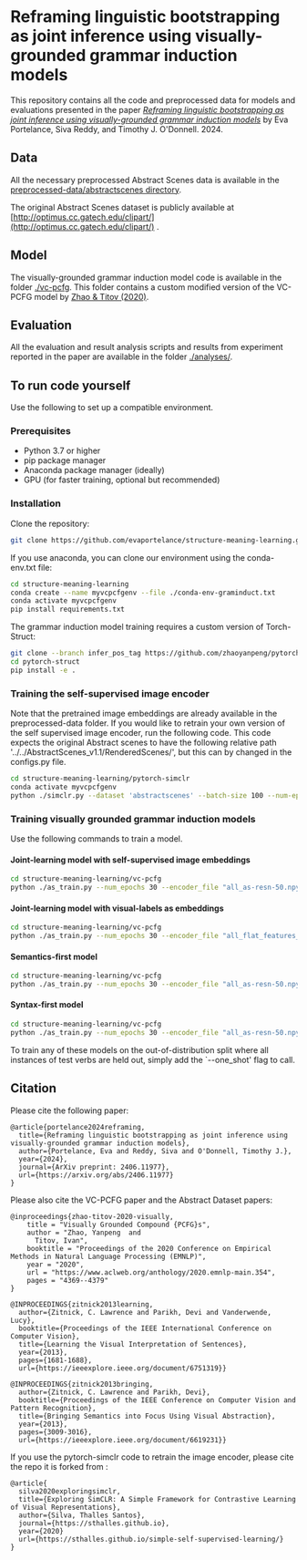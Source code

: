 # Reframing linguistic bootstrapping as joint inference using visually-grounded grammar induction models
 
This repository contains all the code and preprocessed data for models and evaluations presented in the paper [*Reframing linguistic bootstrapping as joint inference using visually-grounded grammar induction models*](./writeups/bootstrapping_manuscript_clean.pdf) by Eva Portelance, Siva Reddy, and Timothy J. O'Donnell. 2024.

## Data

All the necessary preprocessed Abstract Scenes data is available in the [preprocessed-data/abstractscenes directory](./preprocessed-data/abstractscenes/). 

The original Abstract Scenes dataset is publicly available at [http://optimus.cc.gatech.edu/clipart/](http://optimus.cc.gatech.edu/clipart/) .

## Model 

The visually-grounded grammar induction model code is available in the folder [./vc-pcfg](./vc-pcfg/). This folder contains a custom modified version of the VC-PCFG model by [Zhao & Titov (2020)](https://aclanthology.org/2020.emnlp-main.354/).

## Evaluation

All the evaluation and result analysis scripts and results from experiment reported in the paper are available in the folder [./analyses/](./analyses/).

## To run code yourself
Use the following to set up a compatible environment. 

### Prerequisites

- Python 3.7 or higher
- pip package manager
- Anaconda package manager (ideally)
- GPU (for faster training, optional but recommended)

### Installation

Clone the repository:

```bash
git clone https://github.com/evaportelance/structure-meaning-learning.git
```
If you use anaconda, you can clone our environment using the conda-env.txt file:
```bash
cd structure-meaning-learning
conda create --name myvcpcfgenv --file ./conda-env-graminduct.txt
conda activate myvcpcfgenv
pip install requirements.txt

```

The grammar induction model training requires a custom version of Torch-Struct:
```bash
git clone --branch infer_pos_tag https://github.com/zhaoyanpeng/pytorch-struct.git
cd pytorch-struct
pip install -e .
```

### Training the self-supervised image encoder

Note that the pretrained image embeddings are already available in the preprocessed-data folder. If you would like to retrain your own version of the self supervised image encoder, run the following code. This code expects the original Abstract scenes to have the following relative path '../../AbstractScenes_v1.1/RenderedScenes/', but this can by changed in the configs.py file.

```bash
cd structure-meaning-learning/pytorch-simclr
conda activate myvcpcfgenv
python ./simclr.py --dataset 'abstractscenes' --batch-size 100 --num-epochs 500 --cosine-anneal --test-freq 5

```

### Training visually grounded grammar induction models
Use the following commands to train a model.

#### Joint-learning model with self-supervised image embeddings

```bash
cd structure-meaning-learning/vc-pcfg
python ./as_train.py --num_epochs 30 --encoder_file "all_as-resn-50.npy" --log_step 1000 --visual_mode --logger_name [Your logger name] --seed [seed int]
```

#### Joint-learning model with visual-labels as embeddings

```bash
cd structure-meaning-learning/vc-pcfg
python ./as_train.py --num_epochs 30 --encoder_file "all_flat_features_gold.npy" --img_dim 756 --log_step 1000 --visual_mode --logger_name [Your logger name] --seed [seed int]
```

#### Semantics-first model

```bash
cd structure-meaning-learning/vc-pcfg
python ./as_train.py --num_epochs 30 --encoder_file "all_as-resn-50.npy" --log_step 1000 --visual_mode --logger_name [Your logger name] --seed [seed int] --sem_first
```

#### Syntax-first model

```bash
cd structure-meaning-learning/vc-pcfg
python ./as_train.py --num_epochs 30 --encoder_file "all_as-resn-50.npy" --log_step 1000 --visual_mode --logger_name [Your logger name] --seed [seed int] --syn_first
```

To train any of these models on the out-of-distribution split where all instances of test verbs are held out, simply add the `--one_shot' flag to call. 



## Citation

Please cite the following paper:
```
@article{portelance2024reframing,
  title={Reframing linguistic bootstrapping as joint inference using
visually-grounded grammar induction models},
  author={Portelance, Eva and Reddy, Siva and O'Donnell, Timothy J.},
  year={2024},
  journal={ArXiv preprint: 2406.11977},
  url={https://arxiv.org/abs/2406.11977}
}
```

Please also cite the VC-PCFG paper and the Abstract Dataset papers:

```
@inproceedings{zhao-titov-2020-visually,
    title = "Visually Grounded Compound {PCFG}s",
    author = "Zhao, Yanpeng  and
      Titov, Ivan",
    booktitle = "Proceedings of the 2020 Conference on Empirical Methods in Natural Language Processing (EMNLP)",
    year = "2020",
    url = "https://www.aclweb.org/anthology/2020.emnlp-main.354",
    pages = "4369--4379"
}
```
```
@INPROCEEDINGS{zitnick2013learning,
  author={Zitnick, C. Lawrence and Parikh, Devi and Vanderwende, Lucy},
  booktitle={Proceedings of the IEEE International Conference on Computer Vision}, 
  title={Learning the Visual Interpretation of Sentences}, 
  year={2013},
  pages={1681-1688},
  url={https://ieeexplore.ieee.org/document/6751319}}

@INPROCEEDINGS{zitnick2013bringing,
  author={Zitnick, C. Lawrence and Parikh, Devi},
  booktitle={Proceedings of the IEEE Conference on Computer Vision and Pattern Recognition}, 
  title={Bringing Semantics into Focus Using Visual Abstraction}, 
  year={2013},
  pages={3009-3016},
  url={https://ieeexplore.ieee.org/document/6619231}}
```

If you use the pytorch-simclr code to retrain the image encoder, please cite the repo it is forked from :

```
@article{
  silva2020exploringsimclr,
  title={Exploring SimCLR: A Simple Framework for Contrastive Learning of Visual Representations},
  author={Silva, Thalles Santos},
  journal={https://sthalles.github.io},
  year={2020}
  url={https://sthalles.github.io/simple-self-supervised-learning/}
}
```
